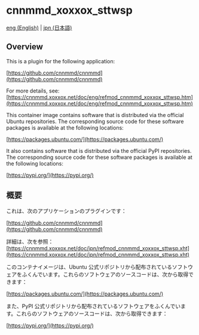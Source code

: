 # cnnmmd_xoxxox_sttwsp

[eng (English)](#Overview) | [jpn (日本語)](#概要)

## Overview

This is a plugin for the following application:

[https://github.com/cnnmmd/cnnmmd](https://github.com/cnnmmd/cnnmmd)

For more details, see:  
[https://cnnmmd.xoxxox.net/doc/eng/refmod_cnnmmd_xoxxox_sttwsp.htm](https://cnnmmd.xoxxox.net/doc/eng/refmod_cnnmmd_xoxxox_sttwsp.htm)

This container image contains software that is distributed via the official Ubuntu repositories. The corresponding source code for these software packages is available at the following locations:

[https://packages.ubuntu.com/](https://packages.ubuntu.com/)

It also contains software that is distributed via the official PyPI repositories. The corresponding source code for these software packages is available at the following locations:

[https://pypi.org/](https://pypi.org/)

## 概要

これは、次のアプリケーションのプラグインです：

[https://github.com/cnnmmd/cnnmmd](https://github.com/cnnmmd/cnnmmd)

詳細は、次を参照：[https://cnnmmd.xoxxox.net/doc/jpn/refmod_cnnmmd_xoxxox_sttwsp.xht](https://cnnmmd.xoxxox.net/doc/jpn/refmod_cnnmmd_xoxxox_sttwsp.xht)

このコンテナイメージは、Ubuntu 公式リポジトリから配布されているソフトウェアをふくんでいます。これらのソフトウェアのソースコードは、次から取得できます：

[https://packages.ubuntu.com/](https://packages.ubuntu.com/)

また、PyPI 公式リポジトリから配布されているソフトウェアをふくんでいます。これらのソフトウェアのソースコードは、次から取得できます：

[https://pypi.org/](https://pypi.org/)
